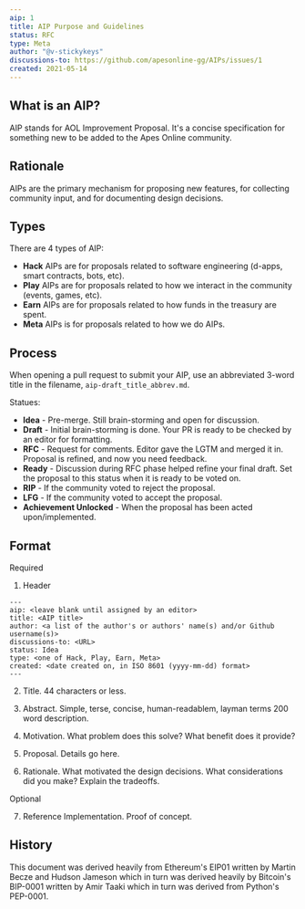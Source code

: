 ```yaml
---
aip: 1
title: AIP Purpose and Guidelines
status: RFC
type: Meta
author: "@v-stickykeys"
discussions-to: https://github.com/apesonline-gg/AIPs/issues/1
created: 2021-05-14
---
```

## What is an AIP?
AIP stands for AOL Improvement Proposal. It's a concise specification for something new to be added to the Apes Online community.

## Rationale
AIPs are the primary mechanism for proposing new features, for collecting community input, and for documenting design decisions.

## Types
There are 4 types of AIP:
- **Hack** AIPs are for proposals related to software engineering (d-apps, smart contracts, bots, etc).
- **Play** AIPs are for proposals related to how we interact in the community (events, games, etc).
- **Earn** AIPs are for proposals related to how funds in the treasury are spent.
- **Meta** AIPs is for proposals related to how we do AIPs.

## Process

When opening a pull request to submit your AIP, use an abbreviated 3-word title in the filename, `aip-draft_title_abbrev.md`.

Statues:

- **Idea** - Pre-merge. Still brain-storming and open for discussion.
- **Draft** - Initial brain-storming is done. Your PR is ready to be checked by an editor for formatting.
- **RFC** - Request for comments. Editor gave the LGTM and merged it in. Proposal is refined, and now you need feedback.
- **Ready** - Discussion during RFC phase helped refine your final draft. Set the proposal to this status when it is ready to be voted on.
- **RIP** - If the community voted to reject the proposal.
- **LFG** - If the community voted to accept the proposal.
- **Achievement Unlocked** - When the proposal has been acted upon/implemented.

## Format
Required

1. Header
```
---
aip: <leave blank until assigned by an editor>
title: <AIP title>
author: <a list of the author's or authors' name(s) and/or Github username(s)>
discussions-to: <URL>
status: Idea
type: <one of Hack, Play, Earn, Meta>
created: <date created on, in ISO 8601 (yyyy-mm-dd) format>
---
```

2. Title. 44 characters or less.

3. Abstract. Simple, terse, concise, human-readablem, layman terms 200 word description.

4. Motivation. What problem does this solve? What benefit does it provide?

5. Proposal. Details go here.

6. Rationale. What motivated the design decisions. What considerations did you make? Explain the tradeoffs.

Optional

7. Reference Implementation. Proof of concept.

## History
This document was derived heavily from Ethereum's EIP01 written by Martin Becze and Hudson Jameson which in turn was derived heavily by Bitcoin's BIP-0001 written by Amir Taaki which in turn was derived from Python's PEP-0001.

